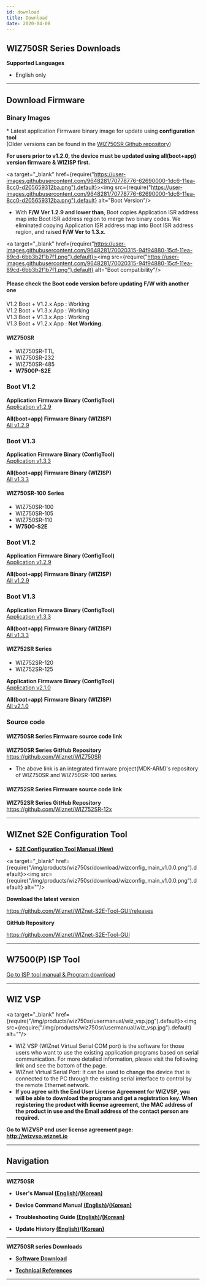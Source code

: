 ```yaml
---
id: download
title: Download
date: 2020-04-08
---
```




## WIZ750SR Series Downloads

**Supported Languages**
   * English only

-----

## Download Firmware

### Binary Images

\* Latest application Firmware binary image for update using
**configuration tool**  
(Older versions can be found in the [WIZ750SR Github
repository](https://github.com/Wiznet/WIZ750SR/releases))

**For users prior to v1.2.0,
the device must be updated using all(boot+app) version firmware & WIZISP
first.**

<a target="_blank" href={require("https://user-images.githubusercontent.com/9648281/70778776-62690000-1dc6-11ea-8cc0-d205659312ba.png").default}><img src={require("https://user-images.githubusercontent.com/9648281/70778776-62690000-1dc6-11ea-8cc0-d205659312ba.png").default} alt="Boot Version"/></a>

  - With **F/W Ver 1.2.9 and lower than**, Boot copies Application ISR
    address map into Boot ISR address region to merge two binary codes.
    We eliminated copying Application ISR address map into Boot ISR
    address region, and raised **F/W Ver to 1.3.x**.

<a target="_blank" href={require("https://user-images.githubusercontent.com/9648281/70020315-94f94880-15cf-11ea-89cd-6bb3b2f1b7f1.png").default}><img src={require("https://user-images.githubusercontent.com/9648281/70020315-94f94880-15cf-11ea-89cd-6bb3b2f1b7f1.png").default} alt="Boot compatibility"/></a>

#### Please check the Boot code version before updating F/W with another one

V1.2 Boot + V1.2.x App : Working  
V1.2 Boot + V1.3.x App : Working  
V1.3 Boot + V1.3.x App : Working  
V1.3 Boot + V1.2.x App : **Not Working.**

#### WIZ750SR

  - WIZ750SR-TTL
  - WIZ750SR-232
  - WIZ750SR-485
  - **W7500P-S2E**

### Boot V1.2

**Application Firmware Binary (ConfigTool)**  
[Application v1.2.9](https://github.com/Wiznet/WIZ750SR/releases/download/v1.2.9/WIZ750SRv129.bin)

**All(boot+app) Firmware Binary (WIZISP)**  
[All v1.2.9](https://github.com/Wiznet/WIZ750SR/releases/download/v1.2.9/WIZ750SRv129_incl_Boot.bin)

### Boot V1.3

**Application Firmware Binary (ConfigTool)**  
[Application v1.3.3](https://github.com/Wiznet/WIZ750SR/releases/download/v1.3.3/WIZ750SRv133.bin)

**All(boot+app) Firmware Binary (WIZISP)**  
[All v1.3.3](https://github.com/Wiznet/WIZ750SR/releases/download/v1.3.3/WIZ750SRv133_incl_Boot.bin)

#### WIZ750SR-100 Series

  - WIZ750SR-100
  - WIZ750SR-105
  - WIZ750SR-110
  - **W7500-S2E**

### Boot V1.2

**Application Firmware Binary (ConfigTool)**  
[Application v1.2.9](https://github.com/Wiznet/WIZ750SR/releases/download/v1.2.9/WIZ750SR-1xxv129.bin)

**All(boot+app) Firmware Binary (WIZISP)**  
[All v1.2.9](https://github.com/Wiznet/WIZ750SR/releases/download/v1.2.9/WIZ750SR-1xxv129_incl_Boot.bin)


### Boot V1.3

**Application Firmware Binary (ConfigTool)**  
[Application v1.3.3](https://github.com/Wiznet/WIZ750SR/releases/download/v1.3.3/WIZ750SR-1xxv133.bin)

**All(boot+app) Firmware Binary (WIZISP)**  
[All v1.3.3](https://github.com/Wiznet/WIZ750SR/releases/download/v1.3.3/WIZ750SR-1xxv133_incl_Boot.bin)

#### WIZ752SR Series

  - WIZ752SR-120
  - WIZ752SR-125

**Application Firmware Binary
(ConfigTool)**  
<a href="/img/products/wiz750sr/download/wiz752sr_app_v2.1.0.zip" target="_blank">Application v2.1.0</a>

**All(boot+app) Firmware Binary (WIZISP)**  
<a href="/img/products/wiz750sr/download/wiz752sr_all_v2.1.0.zip" target="_blank">All v2.1.0</a>

### Source code

#### WIZ750SR Series Firmware source code link

**WIZ750SR Series GitHub
Repository**  
<https://github.com/Wiznet/WIZ750SR>


  - The above link is an integrated firmware project(MDK-ARM)'s
    repository of WIZ750SR and WIZ750SR-100 series.

#### WIZ752SR Series Firmware source code link

**WIZ752SR Series GitHub
Repository**  
<https://github.com/Wiznet/WIZ752SR-12x> 

-----

## WIZnet S2E Configuration Tool

  - **[S2E Configuration Tool Manual (New)](configuration_tool_manual_new-EN)**


<a target="_blank" href={require("/img/products/wiz750sr/download/wizconfig_main_v1.0.0.png").default}><img src={require("/img/products/wiz750sr/download/wizconfig_main_v1.0.0.png").default} alt=""/></a> 

**Download the latest version**

https://github.com/Wiznet/WIZnet-S2E-Tool-GUI/releases

**GitHub Repository**

https://github.com/Wiznet/WIZnet-S2E-Tool-GUI

-----

## W7500(P) ISP Tool

  
[Go to ISP tool manual & Program download](/Product/iMCU/W7500/documents/appnote/how_to_use_isp_tool)  

-----

## WIZ VSP


<a target="_blank" href={require("/img/products/wiz750sr/usermanual/wiz_vsp.jpg").default}><img src={require("/img/products/wiz750sr/usermanual/wiz_vsp.jpg").default} alt=""/></a> 

  - WIZ VSP (WIZnet Virtual Serial COM port) is the software for those
    users who want to use the existing application programs based on
    serial communication. For more detailed information, please visit
    the following link and see the bottom of the page.
  - WIZnet Virtual Serial Port: It can be used to change the device that
    is connected to the PC through the existing serial interface to
    control by the remote Ethernet network.
  - **If you agree with the End User License Agreement for WIZVSP, you
    will be able to download the program and get a registration key.
    When registering the product with license agreement, the MAC address
    of the product in use and the Email address of the contact person
    are required.**

**Go to WIZVSP end user license agreement page:**  
**<http://wizvsp.wiznet.io>**

-----

## Navigation

-----

 **WIZ750SR** 

  - **User's Manual [(English)](users_manual-EN)/[(Korean)](users_manual-KO)** 
  
  - **Device Command Manual [(English)](Command_Manual-EN)/[(Korean)](Command_Manual-KO)**
  
  - **Troubleshooting Guide [(English)](Trouble_Shooting-EN)/[(Korean)](Trouble_Shooting-KO)**
  
  - **Update History [(English)](Series_Update_History-EN)/[(Korean)](Series_Update_History-KO)**
  
-----

**WIZ750SR series Downloads** 

  - **[Software Download](Download)**

  - **[Technical References](Technical_References)**

-----
